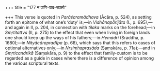 +++
title = "177 न पाणि-पाद-चपलो"

+++
This verse is quoted in *Parāśaramādhava* (Ācāra, p. 524), as setting
forth an epitome of what one’s ‘duty’ is;—in *Vidhānapārijāta* (I., p.
695),—and again in II, p. 204, in connection with *tilaka* marks on the
forehead;—in *Smṛtitattva* (II, p. 275) to the effect that even when
living in foreign lands one should keep up the ways of his fathers;—in
*Hemādri* (Śrāddha, p. 1680);—in *Nityācārapradīpa* (p. 68), which says
that this refers to cases of optional alternatives only;—in
*Nṛsiṃhaprasāda* (Saṃskāra, p. 71a);—and in *Smṛticandrikā* (Saṃskāra,
p. 9) to the effect that family-custom is to be regarded as a guide in
cases where there is a difference of opinion among the various
scriptural texts.



